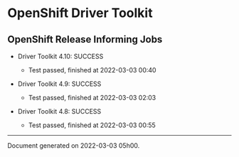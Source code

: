 
OpenShift Driver Toolkit
========================

OpenShift Release Informing Jobs
--------------------------------



* Driver Toolkit 4.10: SUCCESS
  - Test passed, finished at 2022-03-03 00:40



* Driver Toolkit 4.9: SUCCESS
  - Test passed, finished at 2022-03-03 02:03



* Driver Toolkit 4.8: SUCCESS
  - Test passed, finished at 2022-03-03 00:55

---
Document generated on 2022-03-03 05h00.

